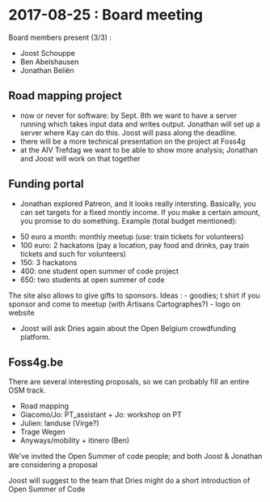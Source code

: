 # 2017-08-25 : Board meeting

Board members present (3/3) :

* Joost Schouppe
* Ben Abelshausen
* Jonathan Beliën

## Road mapping project
- now or never for software: by Sept. 8th we want to have a server running which takes input data and writes output. Jonathan will set up a server where Kay can do this. Joost will pass along the deadline. 
- there will be a more technical presentation on the project at Foss4g
- at the AIV Trefdag we want to be able to show more analysis; Jonathan and Joost will work on that together

## Funding portal 

* Jonathan explored Patreon, and it looks really intersting. Basically, you can set targets for a fixed montly income. If you make a certain amount, you promise to do something. Example (total budget mentioned):
- 50 euro a month: monthly meetup (use: train tickets for volunteers)
- 100 euro: 2 hackatons (pay a location, pay food and drinks, pay train tickets and such for volunteers)
- 150: 3 hackatons
- 400: one student open summer of code project
- 650: two students at open summer of code

The site also allows to give gifts to sponsors. Ideas :
    - goodies; t shirt if you sponsor and come to meetup (with Artisans Cartographes?)
    - logo on website
    
* Joost will ask Dries again about the Open Belgium crowdfunding platform.


## Foss4g.be
There are several interesting proposals, so we can probably fill an entire OSM track.
- Road mapping 
- Giacomo/Jo: PT_assistant + Jo: workshop on PT
- Julien: landuse (Virge?)
- Trage Wegen
- Anyways/mobility + itinero (Ben)

We've invited the Open Summer of code people; and both Joost & Jonathan are considering a proposal

Joost will suggest to the team that Dries might do a short introduction of Open Summer of Code
